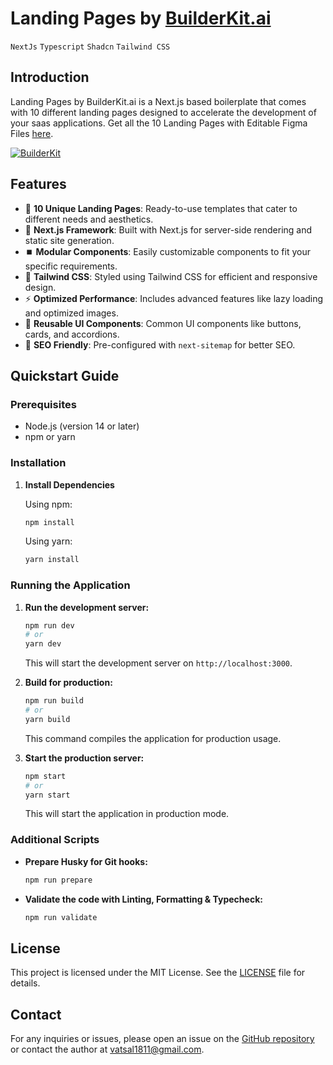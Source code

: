# Landing Pages by [BuilderKit.ai](https://www.builderkit.ai)

`NextJs` `Typescript` `Shadcn` `Tailwind CSS`

## Introduction

Landing Pages by BuilderKit.ai is a Next.js based boilerplate that comes with 10 different landing pages designed to accelerate the development of your saas applications. Get all the 10 Landing Pages with Editable Figma Files [here](https://1811labs.gumroad.com/l/saaslandingpagesbybuilderkitai).

<a href="https://builderkit.ai" target="_blank" rel="noopener">
  <picture>
    <img alt="BuilderKit" src="https://base.builderkit.ai/github-cover.webp" />
  </picture>
</a>

## Features

- 📜 **10 Unique Landing Pages**: Ready-to-use templates that cater to different needs and aesthetics.
- 🧮 **Next.js Framework**: Built with Next.js for server-side rendering and static site generation.
- ⏹️ **Modular Components**: Easily customizable components to fit your specific requirements.
- 🎨 **Tailwind CSS**: Styled using Tailwind CSS for efficient and responsive design.
- ⚡️ **Optimized Performance**: Includes advanced features like lazy loading and optimized images.
- 🔄 **Reusable UI Components**: Common UI components like buttons, cards, and accordions.
- 📃 **SEO Friendly**: Pre-configured with `next-sitemap` for better SEO.

## Quickstart Guide

### Prerequisites

- Node.js (version 14 or later)
- npm or yarn

### Installation

1. **Install Dependencies**

   Using npm:

   ```bash
   npm install
   ```

   Using yarn:

   ```bash
   yarn install
   ```

### Running the Application

1. **Run the development server:**

   ```sh
   npm run dev
   # or
   yarn dev
   ```

   This will start the development server on `http://localhost:3000`.

2. **Build for production:**

   ```sh
   npm run build
   # or
   yarn build
   ```

   This command compiles the application for production usage.

3. **Start the production server:**

   ```sh
   npm start
   # or
   yarn start
   ```

   This will start the application in production mode.

### Additional Scripts

- **Prepare Husky for Git hooks:**

  ```sh
  npm run prepare
  ```

- **Validate the code with Linting, Formatting & Typecheck:**

  ```sh
  npm run validate
  ```

## License

This project is licensed under the MIT License. See the [LICENSE](https://www.builderkit.ai/license) file for details.

## Contact

For any inquiries or issues, please open an issue on the [GitHub repository](https://github.com/1811-Labs-LLC/BuilderKit) or contact the author at [vatsal1811@gmail.com](mailto:vatsal1811@gmail.com).
